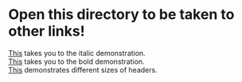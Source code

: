 # Open this directory to be taken to other links!
[This](italics.md) takes you to the italic demonstration.  
[This](bold.md) takes you to the bold demonstration.  
[This]() demonstrates different sizes of headers.
